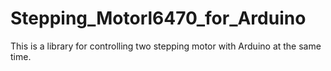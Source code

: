 # Stepping_Motorl6470_for_Arduino

This is a library for controlling two stepping motor with Arduino at the same time.
